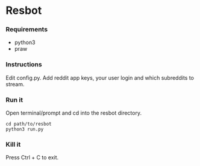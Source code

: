 # Resbot

### Requirements

* python3
* praw

### Instructions

Edit config.py. Add reddit app keys, your user login and which subreddits to stream.

### Run it

Open terminal/prompt and cd into the resbot directory.

    cd path/to/resbot
    python3 run.py

### Kill it

Press Ctrl + C to exit.
